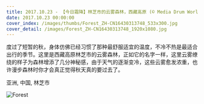 ```yaml
---
title: 2017.10.23 - 【今日霜降】林芝市的云雾森林，西藏高原 (© Media Drum World/Aurora Photos)
date: 2017.10.23 00:00:00
cover_index: /images/thumbs/Forest_ZH-CN16430313748_533x300.jpg
cover_detail: /images/Forest_ZH-CN16430313748_1920x1080.jpg
---
```


度过了短暂的秋，身体仿佛已经习惯了那种最舒服适宜的温度，不冷不热是最适合出行的季节。这里是西藏高原林芝市的云雾森林，正如它的名字一样，这里云雾缭绕的样子为森林增添了几分神秘感，由于天气的逐渐变冷，这些云雾愈发浓重，也许漫步森林时你才会真正觉得秋天真的要过去了。

亚洲, 中国, 林芝市

![Forest](/images/Forest_ZH-CN16430313748_1920x1080.jpg)

